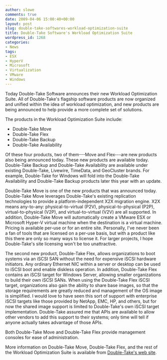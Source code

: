 ```yaml
---
author: slowe
comments: true
date: 2009-04-06 15:00:40+00:00
layout: post
slug: double-take-softwares-workload-optimization-suite
title: Double-Take Software's Workload Optimization Suite
wordpress_id: 1268
categories:
- News
tags:
- ESX
- HyperV
- Microsoft
- Virtualization
- VMware
- Windows
---
```


Today Double-Take Software announces their new Workload Optimization Suite. All of Double-Take's flagship software products are now organized and unified within the idea of workload optimization, and new products are being announced to help provide a more complete set of solutions.

The products in the Workload Optimization Suite include:

* Double-Take Move
* Double-Take Flex
* Double-Take Backup
* Double-Take Availability

Of these four products, two of them---Move and Flex---are new products also being announced today. These new products are available today. Double-Take Backup and Double-Take Availability are available under existing Double-Take, Livewire, TimeData, and GeoCluster brands. For example, Double-Take for Windows will fold into the Double-Take Availability and Double-Take Backup products later this year with an update.

Double-Take Move is one of the new products that was announced today. Double-Take Move leverages Double-Take's existing replication technologies to provide a platform-independent X2X migration engine. X2X means any-to-any: physical-to-virtual (P2V), physical-to-physical (P2P), virtual-to-physical (V2P), and virtual-to-virtual (V2V) are all supported. In addition, Double-Take Move will automatically create a VMware ESX or Microsoft Hyper-V virtual machine when the destination is a virtual machine. Pricing is available per-use or for an entire site. Personally, I've never been a fan of tools that are licensed on a per-use basis, but with a product like this there are only so many ways to license it. For larger projects, I hope Double-Take's site licensing won't be too unattractive.

The second new product, Double-Take Flex, allows organizations to boot systems via an iSCSI SAN without the need for expensive iSCSI hardware initiators. Any ordinary Ethernet NIC within a server or desktop can be used to iSCSI boot and enable diskless operation. In addition, Double-Take Flex contains an iSCSI target for Windows Server, allowing smaller organizations to build their own iSCSI SANs. When using the Double-Take Flex iSCSI target, organizations also gain the ability to share base images, so that the storage requirements are greatly reduced and management of the OS image is simplified. I would love to have seen this sort of support with enterprise iSCSI targets like those provided by NetApp, EMC, HP, and others, but for now the shared image support is limited to Double-Take's own iSCSI target implementation. Double-Take assured me that APIs are available to allow other vendors to add this support to their systems; only time will tell if anyone actually takes advantage of those APIs.

Both Double-Take Move and Double-Take Flex provide management consoles for ease of administration.

More information on Double-Take Move, Double-Take Flex, and the rest of the Workload Optimization Suite is available from [Double-Take's web site](http://www.doubletake.com/).
